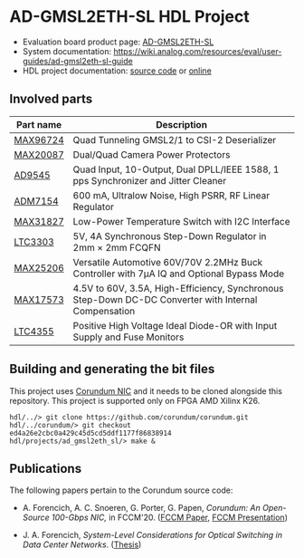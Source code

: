 # AD-GMSL2ETH-SL HDL Project

  * Evaluation board product page: [AD-GMSL2ETH-SL](https://www.analog.com/ad-gmsl2eth-sl)
  * System documentation: https://wiki.analog.com/resources/eval/user-guides/ad-gmsl2eth-sl-guide
  * HDL project documentation: [source code](../../docs/projects/ad_gmsl2eth_sl/index.rst)
    or [online](http://analogdevicesinc.github.io/hdl/projects/ad_gmsl2eth_sl/index.html)

## Involved parts

| Part name                                   | Description                                  |
|---------------------------------------------|----------------------------------------------|
| [MAX96724](https://www.analog.com/max96724) | Quad Tunneling GMSL2/1 to CSI-2 Deserializer |
| [MAX20087](https://www.analog.com/max20087) | Dual/Quad Camera Power Protectors |
| [AD9545](https://www.analog.com/ad9545)     | Quad Input, 10-Output, Dual DPLL/IEEE 1588, 1 pps Synchronizer and Jitter Cleaner |
| [ADM7154](https://www.analog.com/adm7154)   | 600 mA, Ultralow Noise, High PSRR, RF Linear Regulator |
| [MAX31827](https://www.analog.com/max31827) | Low-Power Temperature Switch with I2C Interface |
| [LTC3303](https://www.analog.com/ltc3303)   | 5V, 4A Synchronous Step-Down Regulator in 2mm × 2mm FCQFN |
| [MAX25206](https://www.analog.com/max25206) | Versatile Automotive 60V/70V 2.2MHz Buck Controller with 7µA IQ and Optional Bypass Mode |
| [MAX17573](https://www.analog.com/max17573) | 4.5V to 60V, 3.5A, High-Efficiency, Synchronous Step-Down DC-DC Converter with Internal Compensation |
| [LTC4355](https://www.analog.com/ltc4355)   | Positive High Voltage Ideal Diode-OR with Input Supply and Fuse Monitors |

## Building and generating the bit files

This project uses [Corundum NIC](https://github.com/corundum/corundum) and it needs to be cloned alongside this repository.
This project is supported only on FPGA AMD Xilinx K26.

```
hdl/../> git clone https://github.com/corundum/corundum.git
hdl/../corundum/> git checkout ed4a26e2cbc0a429c45d5cd5ddf1177f86838914
hdl/projects/ad_gmsl2eth_sl/> make &
```

## Publications

The following papers pertain to the Corundum source code:

- A. Forencich, A. C. Snoeren, G. Porter, G. Papen, *Corundum: An Open-Source 100-Gbps NIC,* in FCCM'20. ([FCCM Paper](https://www.cse.ucsd.edu/~snoeren/papers/corundum-fccm20.pdf), [FCCM Presentation](https://www.fccm.org/past/2020/forums/topic/corundum-an-open-source-100-gbps-nic/))

- J. A. Forencich, *System-Level Considerations for Optical Switching in Data Center Networks*. ([Thesis](https://escholarship.org/uc/item/3mc9070t))
